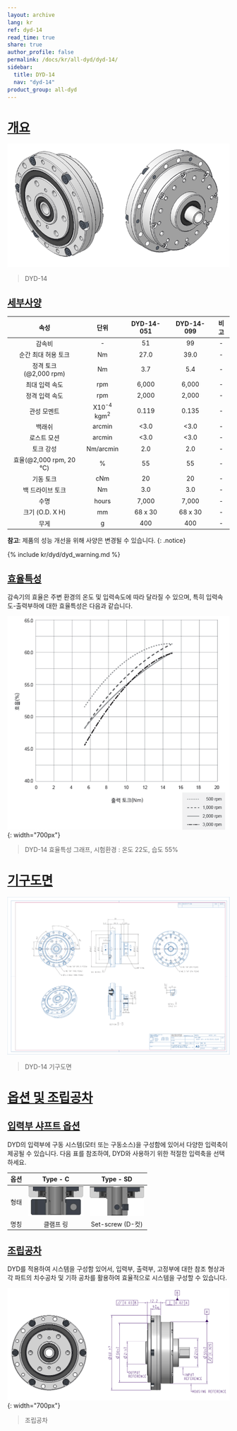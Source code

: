 ```yaml
---
layout: archive
lang: kr
ref: dyd-14
read_time: true
share: true
author_profile: false
permalink: /docs/kr/all-dyd/dyd-14/
sidebar:
  title: DYD-14
  nav: "dyd-14"
product_group: all-dyd
---
```


# [개요](#개요)

![](/assets/images/dyd/dyd_14_product_image_01.png)

> DYD-14

## [세부사양](#세부사양)

|             속성             |     단위     | DYD-14-051 | DYD-14-099 | 비고 |
|:----------------------------:|:------------:|:----------:|:----------:|:----:|
|            감속비            |      -       |     51     |     99     |  -   |
|     순간 최대 허용 토크      |      Nm      |    27.0    |    39.0    |  -   |
|  정격 토크<br>(@2,000 rpm)   |      Nm      |    3.7     |    5.4     |  -   |
|        최대 입력 속도        |     rpm      |   6,000    |   6,000    |  -   |
|        정격 입력 속도        |     rpm      |   2,000    |   2,000    |  -   |
|         관성 모멘트          | X10<sup>-4</sup> kgm<sup>2</sup> |   0.119    |   0.135    |  -   |
|            백래쉬            |    arcmin    |    <3.0    |    <3.0    |  -   |
|         로스트 모션          |    arcmin    |    <3.0    |    <3.0    |  -   |
|          토크 강성           |  Nm/arcmin   |    2.0     |    2.0     |  -   |
| 효율(@2,000 rpm, 20 &#8451;) |      %       |     55     |     55     |  -   |
|          기동 토크           |     cNm      |     20     |     20     |  -   |
|       백 드라이브 토크       |      Nm      |    3.0     |    3.0     |  -   |
|             수명             |    hours     |   7,000    |   7,000    |  -   |
|       크기 (O.D. X H)        |      mm      |  68 x 30   |  68 x 30   |  -   |
|             무게             |      g       |    400     |    400     |  -   |

**참고**: 제품의 성능 개선을 위해 사양은 변경될 수 있습니다.
{: .notice}

{% include kr/dyd/dyd_warning.md %}

## [효율특성](#효율특성)

감속기의 효율은 주변 환경의 온도 및 입력속도에 따라 달라질 수 있으며, 특히 입력속도-출력부하에 대한 효율특성은 다음과 같습니다.

![](/assets/images/dyd/dyd_14_efficiency_kr.png){: width="700px"}

> DYD-14 효율특성 그래프, 시험환경 : 온도 22도, 습도 55%

# [기구도면](#기구도면)

![](/assets/images/dyd/dyd_14_drawings.png)

> DYD-14 기구도면

# [옵션 및 조립공차](#옵션-및-조립공차)

## [입력부 샤프트 옵션](#입력부-샤프트-옵션)

DYD의 입력부에 구동 시스템(모터 또는 구동소스)을 구성함에 있어서 다양한 입력축이 제공될 수 있습니다. 다음 표를 참조하여, DYD와 사용하기 위한 적절한 입력축을 선택하세요. 

| 옵션 |                Type - C                |                Type - SD                |
|:----:|:--------------------------------------:|:---------------------------------------:|
| 형태 | ![](/assets/images/dyd/dyd_c_type.png) | ![](/assets/images/dyd/dyd_sd_type.png) |
| 명칭 |               클램프 링                |            Set-screw (D-컷)             |

## [조립공차](#조립공차)

DYD를 적용하여 시스템을 구성함 있어서, 입력부, 출력부, 고정부에 대한 참조 형상과 각 파트의 치수공차 및 기하 공차를 활용하여 효율적으로 시스템을 구성할 수 있습니다.

![](/assets/images/dyd/dyd_14_assembly_tollerance_01.png){: width="700px"}

> 조립공차
